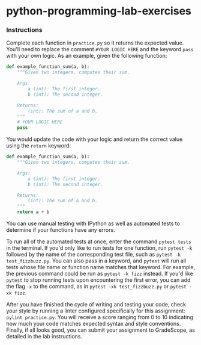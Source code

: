 # python-programming-lab-exercises

### Instructions

Complete each function in `practice.py` so it returns the expected value. You'll need to replace the comment ```#YOUR LOGIC HERE``` and the keyword `pass` with your own logic. As an example, given the following function:

```python
def example_function_sum(a, b):
    """Given two integers, computes their sum.

    Args:
        a (int): The first integer.
        b (int): The second integer.

    Returns:
        (int): The sum of a and b.
    """
    # YOUR LOGIC HERE
    pass
```

You would update the code with your logic and return the correct value using the `return` keyword:

```python
def example_function_sum(a, b):
    """Given two integers, computes their sum.

    Args:
        a (int): The first integer.
        b (int): The second integer.

    Returns:
        (int): The sum of a and b.
    """
    return a + b
```

You can use manual testing with IPython as well as automated tests to determine if your functions have any errors.

To run all of the automated tests at once, enter the command `pytest tests` in the terminal. If you'd only like to run tests for one function, run `pytest -k` followed by the name of the corresponding test file, such as `pytest -k test_fizzbuzz.py`. You can also pass in a keyword, and `pytest` will run all tests whose file name or function name matches that keyword. For example, the previous command could be run as `pytest -k fizz` instead. If you'd like `pytest` to stop running tests upon encountering the first error, you can add the flag `-x` to the command, as in `pytest -xk test_fizzbuzz.py` or `pytest -xk fizz`.

After you have finished the cycle of writing and testing your code, check your style by running a linter configured specifically for this assignment: `pylint practice.py`. You will receive a score ranging from 0 to 10 indicating how much your code matches expected syntax and style conventions. Finally, if all looks good, you can submit your assignment to GradeScope, as detailed in the lab instructions.
